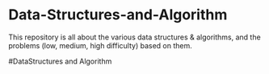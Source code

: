 # Data-Structures-and-Algorithm
This repository is all about the various data structures &amp; algorithms, and the problems (low, medium, high difficulty) based on them. 

#DataStructures and Algorithm 
